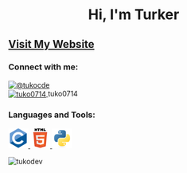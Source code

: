 <h1 align="center">Hi, I'm Turker</h1>
<h2 align="left">
  <p align="left">
    <a href="https://tukodev.github.io/">Visit My Website</a>
  </p>
</h2>
<h3 align="left">Connect with me:</h3>
<p align="left">
  <a href="https://www.youtube.com/channel/UCwf7sJelCZ94unEU8QOApCQ" target="blank">
    <img align="center" src="https://raw.githubusercontent.com/rahuldkjain/github-profile-readme-generator/master/src/images/icons/Social/youtube.svg" alt="@tukocde" height="40" width="40" />
  </a>
  <br> 
  <a href="https://discord.gg/tuko0714" target="blank">
    <img align="center" src="https://raw.githubusercontent.com/rahuldkjain/github-profile-readme-generator/master/src/images/icons/Social/discord.svg" alt="tuko0714" height="40" width="40" />
  </a>
   tuko0714 
</p>

<h3 align="left">Languages and Tools:</h3>
<p align="left">
  <a href="https://www.cprogramming.com/" target="_blank" rel="noreferrer">
    <img src="https://raw.githubusercontent.com/devicons/devicon/master/icons/c/c-original.svg" alt="c" width="40" height="40"/>
  </a>
  <a href="https://www.w3.org/html/" target="_blank" rel="noreferrer">
    <img src="https://raw.githubusercontent.com/devicons/devicon/master/icons/html5/html5-original-wordmark.svg" alt="html5" width="40" height="40"/>
  </a>
  <a href="https://www.python.org" target="_blank" rel="noreferrer">
    <img src="https://raw.githubusercontent.com/devicons/devicon/master/icons/python/python-original.svg" alt="python" width="40" height="40"/>
  </a>
</p>

<p>
  <img align="center" src="https://github-readme-stats.vercel.app/api?username=tukodev&show_icons=true&locale=en" alt="tukodev" />
</p>
